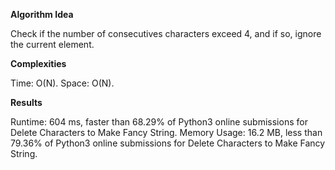 **Algorithm Idea**

Check if the number of consecutives characters exceed 4, and if so, 
ignore the current element. 

**Complexities**

Time: O(N).
Space: O(N).

**Results**

Runtime: 604 ms, faster than 68.29% of Python3 online submissions for Delete Characters to Make Fancy String.
Memory Usage: 16.2 MB, less than 79.36% of Python3 online submissions for Delete Characters to Make Fancy String.
